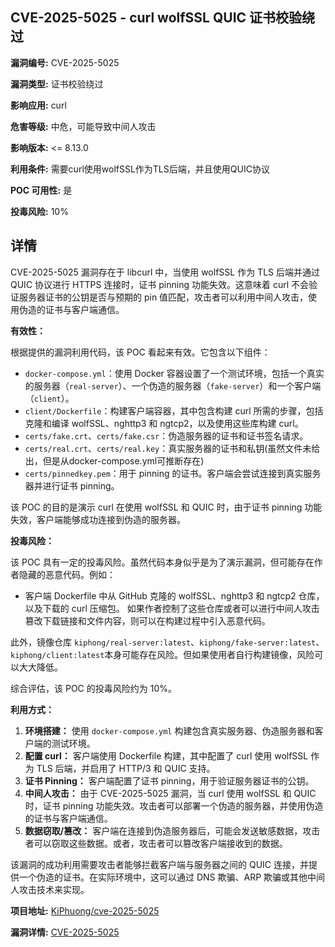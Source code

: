 ## CVE-2025-5025 - curl wolfSSL QUIC 证书校验绕过

**漏洞编号:** CVE-2025-5025

**漏洞类型:** 证书校验绕过

**影响应用:** curl

**危害等级:** 中危，可能导致中间人攻击

**影响版本:** <= 8.13.0

**利用条件:** 需要curl使用wolfSSL作为TLS后端，并且使用QUIC协议

**POC 可用性:** 是

**投毒风险:** 10%

## 详情

CVE-2025-5025 漏洞存在于 libcurl 中，当使用 wolfSSL 作为 TLS 后端并通过 QUIC 协议进行 HTTPS 连接时，证书 pinning 功能失效。这意味着 curl 不会验证服务器证书的公钥是否与预期的 pin 值匹配，攻击者可以利用中间人攻击，使用伪造的证书与客户端通信。

**有效性：**

根据提供的漏洞利用代码，该 POC 看起来有效。它包含以下组件：

*   `docker-compose.yml`：使用 Docker 容器设置了一个测试环境，包括一个真实的服务器（`real-server`）、一个伪造的服务器（`fake-server`）和一个客户端（`client`）。
*   `client/Dockerfile`：构建客户端容器，其中包含构建 curl 所需的步骤，包括克隆和编译 wolfSSL、nghttp3 和 ngtcp2，以及使用这些库构建 curl。
*   `certs/fake.crt`、`certs/fake.csr`：伪造服务器的证书和证书签名请求。
*   `certs/real.crt`、`certs/real.key`：真实服务器的证书和私钥(虽然文件未给出，但是从docker-compose.yml可推断存在)
*   `certs/pinnedkey.pem`：用于 pinning 的证书。客户端会尝试连接到真实服务器并进行证书 pinning。

该 POC 的目的是演示 curl 在使用 wolfSSL 和 QUIC 时，由于证书 pinning 功能失效，客户端能够成功连接到伪造的服务器。

**投毒风险：**

该 POC 具有一定的投毒风险。虽然代码本身似乎是为了演示漏洞，但可能存在作者隐藏的恶意代码。例如：

*   客户端 Dockerfile 中从 GitHub 克隆的 wolfSSL、nghttp3 和 ngtcp2 仓库，以及下载的 curl 压缩包。 如果作者控制了这些仓库或者可以进行中间人攻击篡改下载链接和文件内容，则可以在构建过程中引入恶意代码。

此外，镜像仓库 `kiphong/real-server:latest`、`kiphong/fake-server:latest`、`kiphong/client:latest`本身可能存在风险。但如果使用者自行构建镜像，风险可以大大降低。

综合评估，该 POC 的投毒风险约为 10%。

**利用方式：**

1.  **环境搭建：** 使用 `docker-compose.yml` 构建包含真实服务器、伪造服务器和客户端的测试环境。
2.  **配置 curl：** 客户端使用 Dockerfile 构建，其中配置了 curl 使用 wolfSSL 作为 TLS 后端，并启用了 HTTP/3 和 QUIC 支持。
3.  **证书 Pinning：** 客户端配置了证书 pinning，用于验证服务器证书的公钥。
4.  **中间人攻击：** 由于 CVE-2025-5025 漏洞，当 curl 使用 wolfSSL 和 QUIC 时，证书 pinning 功能失效。攻击者可以部署一个伪造的服务器，并使用伪造的证书与客户端通信。
5.  **数据窃取/篡改：** 客户端在连接到伪造服务器后，可能会发送敏感数据，攻击者可以窃取这些数据。或者，攻击者可以篡改客户端接收到的数据。

该漏洞的成功利用需要攻击者能够拦截客户端与服务器之间的 QUIC 连接，并提供一个伪造的证书。在实际环境中，这可以通过 DNS 欺骗、ARP 欺骗或其他中间人攻击技术来实现。

**项目地址:** [KiPhuong/cve-2025-5025](https://github.com/KiPhuong/cve-2025-5025)

**漏洞详情:** [CVE-2025-5025](https://nvd.nist.gov/vuln/detail/CVE-2025-5025)